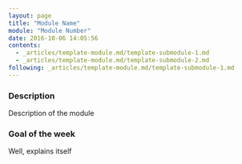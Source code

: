 ```yaml
---
layout: page
title: "Module Name"
module: "Module Number"
date: 2016-10-06 14:05:56
contents:
  - _articles/template-module.md/template-submodule-1.md
  - _articles/template-module.md/template-submodule-2.md
following: _articles/template-module.md/template-submodule-1.md
---
```

### Description
Description of the module

### Goal of the week
Well, explains itself
